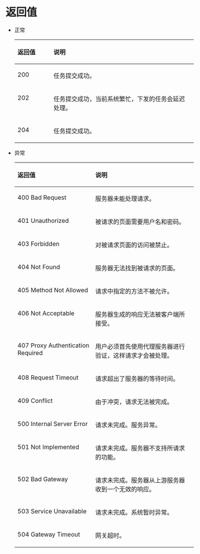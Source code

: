 # 返回值<a name="ZH-CN_TOPIC_0022067715"></a>

-   正常

    <a name="table66055775111526"></a>
    <table><thead align="left"><tr id="row26075754111526"><th class="cellrowborder" valign="top" width="20.11%" id="mcps1.1.3.1.1"><p id="p31761291111526"><a name="p31761291111526"></a><a name="p31761291111526"></a>返回值</p>
    </th>
    <th class="cellrowborder" valign="top" width="79.89%" id="mcps1.1.3.1.2"><p id="p22527773111526"><a name="p22527773111526"></a><a name="p22527773111526"></a>说明</p>
    </th>
    </tr>
    </thead>
    <tbody><tr id="row12810311111526"><td class="cellrowborder" valign="top" width="20.11%" headers="mcps1.1.3.1.1 "><p id="p31002290111526"><a name="p31002290111526"></a><a name="p31002290111526"></a>200</p>
    </td>
    <td class="cellrowborder" valign="top" width="79.89%" headers="mcps1.1.3.1.2 "><p id="p28157574111526"><a name="p28157574111526"></a><a name="p28157574111526"></a>任务提交成功。</p>
    </td>
    </tr>
    <tr id="row52091574111526"><td class="cellrowborder" valign="top" width="20.11%" headers="mcps1.1.3.1.1 "><p id="p58667961111526"><a name="p58667961111526"></a><a name="p58667961111526"></a>202</p>
    </td>
    <td class="cellrowborder" valign="top" width="79.89%" headers="mcps1.1.3.1.2 "><p id="p54484409111526"><a name="p54484409111526"></a><a name="p54484409111526"></a>任务提交成功，当前系统繁忙，下发的任务会延迟处理。</p>
    </td>
    </tr>
    <tr id="row54488434155121"><td class="cellrowborder" valign="top" width="20.11%" headers="mcps1.1.3.1.1 "><p id="p51487044155121"><a name="p51487044155121"></a><a name="p51487044155121"></a>204</p>
    </td>
    <td class="cellrowborder" valign="top" width="79.89%" headers="mcps1.1.3.1.2 "><p id="p9701059155121"><a name="p9701059155121"></a><a name="p9701059155121"></a>任务提交成功。</p>
    </td>
    </tr>
    </tbody>
    </table>

-   异常

    <a name="table51160989111526"></a>
    <table><thead align="left"><tr id="row32641740111526"><th class="cellrowborder" valign="top" width="43.419999999999995%" id="mcps1.1.3.1.1"><p id="p26735323111526"><a name="p26735323111526"></a><a name="p26735323111526"></a>返回值</p>
    </th>
    <th class="cellrowborder" valign="top" width="56.58%" id="mcps1.1.3.1.2"><p id="p18077587111526"><a name="p18077587111526"></a><a name="p18077587111526"></a>说明</p>
    </th>
    </tr>
    </thead>
    <tbody><tr id="row54998427111526"><td class="cellrowborder" valign="top" width="43.419999999999995%" headers="mcps1.1.3.1.1 "><p id="p25687579111526"><a name="p25687579111526"></a><a name="p25687579111526"></a>400 Bad Request</p>
    </td>
    <td class="cellrowborder" valign="top" width="56.58%" headers="mcps1.1.3.1.2 "><p id="p319164111526"><a name="p319164111526"></a><a name="p319164111526"></a>服务器未能处理请求。</p>
    </td>
    </tr>
    <tr id="row2872480111526"><td class="cellrowborder" valign="top" width="43.419999999999995%" headers="mcps1.1.3.1.1 "><p id="p31344341111526"><a name="p31344341111526"></a><a name="p31344341111526"></a>401 Unauthorized</p>
    </td>
    <td class="cellrowborder" valign="top" width="56.58%" headers="mcps1.1.3.1.2 "><p id="p55863678111526"><a name="p55863678111526"></a><a name="p55863678111526"></a>被请求的页面需要用户名和密码。</p>
    </td>
    </tr>
    <tr id="row33011058111526"><td class="cellrowborder" valign="top" width="43.419999999999995%" headers="mcps1.1.3.1.1 "><p id="p56650021111526"><a name="p56650021111526"></a><a name="p56650021111526"></a>403 Forbidden</p>
    </td>
    <td class="cellrowborder" valign="top" width="56.58%" headers="mcps1.1.3.1.2 "><p id="p25248960111526"><a name="p25248960111526"></a><a name="p25248960111526"></a>对被请求页面的访问被禁止。</p>
    </td>
    </tr>
    <tr id="row25914052111526"><td class="cellrowborder" valign="top" width="43.419999999999995%" headers="mcps1.1.3.1.1 "><p id="p18663504111526"><a name="p18663504111526"></a><a name="p18663504111526"></a>404 Not Found</p>
    </td>
    <td class="cellrowborder" valign="top" width="56.58%" headers="mcps1.1.3.1.2 "><p id="p35348823111526"><a name="p35348823111526"></a><a name="p35348823111526"></a>服务器无法找到被请求的页面。</p>
    </td>
    </tr>
    <tr id="row49703957111526"><td class="cellrowborder" valign="top" width="43.419999999999995%" headers="mcps1.1.3.1.1 "><p id="p66597603111526"><a name="p66597603111526"></a><a name="p66597603111526"></a>405 Method Not Allowed</p>
    </td>
    <td class="cellrowborder" valign="top" width="56.58%" headers="mcps1.1.3.1.2 "><p id="p25696737111526"><a name="p25696737111526"></a><a name="p25696737111526"></a>请求中指定的方法不被允许。</p>
    </td>
    </tr>
    <tr id="row29944041111526"><td class="cellrowborder" valign="top" width="43.419999999999995%" headers="mcps1.1.3.1.1 "><p id="p9548275111526"><a name="p9548275111526"></a><a name="p9548275111526"></a>406 Not Acceptable</p>
    </td>
    <td class="cellrowborder" valign="top" width="56.58%" headers="mcps1.1.3.1.2 "><p id="p35212801111526"><a name="p35212801111526"></a><a name="p35212801111526"></a>服务器生成的响应无法被客户端所接受。</p>
    </td>
    </tr>
    <tr id="row48479757111526"><td class="cellrowborder" valign="top" width="43.419999999999995%" headers="mcps1.1.3.1.1 "><p id="p34546269111526"><a name="p34546269111526"></a><a name="p34546269111526"></a>407 Proxy Authentication Required</p>
    </td>
    <td class="cellrowborder" valign="top" width="56.58%" headers="mcps1.1.3.1.2 "><p id="p46784422111526"><a name="p46784422111526"></a><a name="p46784422111526"></a>用户必须首先使用代理服务器进行验证，这样请求才会被处理。</p>
    </td>
    </tr>
    <tr id="row18406615111526"><td class="cellrowborder" valign="top" width="43.419999999999995%" headers="mcps1.1.3.1.1 "><p id="p14540807111526"><a name="p14540807111526"></a><a name="p14540807111526"></a>408 Request Timeout</p>
    </td>
    <td class="cellrowborder" valign="top" width="56.58%" headers="mcps1.1.3.1.2 "><p id="p36954691111526"><a name="p36954691111526"></a><a name="p36954691111526"></a>请求超出了服务器的等待时间。</p>
    </td>
    </tr>
    <tr id="row64156770111526"><td class="cellrowborder" valign="top" width="43.419999999999995%" headers="mcps1.1.3.1.1 "><p id="p29315868111526"><a name="p29315868111526"></a><a name="p29315868111526"></a>409 Conflict</p>
    </td>
    <td class="cellrowborder" valign="top" width="56.58%" headers="mcps1.1.3.1.2 "><p id="p25775127111526"><a name="p25775127111526"></a><a name="p25775127111526"></a>由于冲突，请求无法被完成。</p>
    </td>
    </tr>
    <tr id="row30649556111526"><td class="cellrowborder" valign="top" width="43.419999999999995%" headers="mcps1.1.3.1.1 "><p id="p66694995111526"><a name="p66694995111526"></a><a name="p66694995111526"></a>500 Internal Server Error</p>
    </td>
    <td class="cellrowborder" valign="top" width="56.58%" headers="mcps1.1.3.1.2 "><p id="p33585510111526"><a name="p33585510111526"></a><a name="p33585510111526"></a>请求未完成。服务异常。</p>
    </td>
    </tr>
    <tr id="row33834139111526"><td class="cellrowborder" valign="top" width="43.419999999999995%" headers="mcps1.1.3.1.1 "><p id="p56210728111526"><a name="p56210728111526"></a><a name="p56210728111526"></a>501 Not Implemented</p>
    </td>
    <td class="cellrowborder" valign="top" width="56.58%" headers="mcps1.1.3.1.2 "><p id="p56775101111526"><a name="p56775101111526"></a><a name="p56775101111526"></a>请求未完成。服务器不支持所请求的功能。</p>
    </td>
    </tr>
    <tr id="row41213867111526"><td class="cellrowborder" valign="top" width="43.419999999999995%" headers="mcps1.1.3.1.1 "><p id="p49988896111526"><a name="p49988896111526"></a><a name="p49988896111526"></a>502 Bad Gateway</p>
    </td>
    <td class="cellrowborder" valign="top" width="56.58%" headers="mcps1.1.3.1.2 "><p id="p22568753111526"><a name="p22568753111526"></a><a name="p22568753111526"></a>请求未完成。服务器从上游服务器收到一个无效的响应。</p>
    </td>
    </tr>
    <tr id="row1792192111526"><td class="cellrowborder" valign="top" width="43.419999999999995%" headers="mcps1.1.3.1.1 "><p id="p10949896111526"><a name="p10949896111526"></a><a name="p10949896111526"></a>503 Service Unavailable</p>
    </td>
    <td class="cellrowborder" valign="top" width="56.58%" headers="mcps1.1.3.1.2 "><p id="p14526368111526"><a name="p14526368111526"></a><a name="p14526368111526"></a>请求未完成。系统暂时异常。</p>
    </td>
    </tr>
    <tr id="row63628449111526"><td class="cellrowborder" valign="top" width="43.419999999999995%" headers="mcps1.1.3.1.1 "><p id="p53630773111526"><a name="p53630773111526"></a><a name="p53630773111526"></a>504 Gateway Timeout</p>
    </td>
    <td class="cellrowborder" valign="top" width="56.58%" headers="mcps1.1.3.1.2 "><p id="p49125357111526"><a name="p49125357111526"></a><a name="p49125357111526"></a>网关超时。</p>
    </td>
    </tr>
    </tbody>
    </table>


